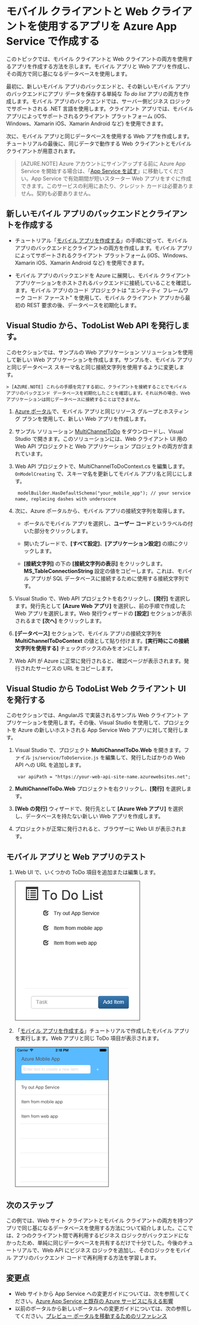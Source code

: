 ﻿# モバイル クライアントと Web クライアントを使用するアプリを Azure App Service で作成する

このトピックでは、モバイル クライアントと Web クライアントの両方を使用するアプリを作成する方法を示します。モバイル アプリと Web アプリを作成し、その両方で同じ基になるデータベースを使用します。

最初に、新しいモバイル アプリのバックエンドと、その新しいモバイル アプリのバックエンドにアプリ データを保存する単純な *To do list* アプリの両方を作成します。モバイル アプリのバックエンドでは、サーバー側ビジネス ロジックでサポートされる .NET 言語を使用します。クライアント アプリでは、モバイル アプリによってサポートされるクライアント プラットフォーム (iOS、Windows、Xamarin iOS、Xamarin Android など) を使用できます。

次に、モバイル アプリと同じデータベースを使用する Web アプを作成します。チュートリアルの最後に、同じデータで動作する Web クライアントとモバイル クライアントが用意されます。

>[AZURE.NOTE] Azure アカウントにサインアップする前に Azure App Service を開始する場合は、「[App Service を試す](http://go.microsoft.com/fwlink/?LinkId=523751)」に移動してください。App Service で有効期間が短いスターター Web アプリをすぐに作成できます。このサービスの利用にあたり、クレジット カードは必要ありません。契約も必要ありません。

## 新しいモバイル アプリのバックエンドとクライアントを作成する

* チュートリアル「[モバイル アプリを作成する]」の手順に従って、モバイル アプリのバックエンドとクライアントの両方を作成します。モバイル アプリによってサポートされるクライアント プラットフォーム (iOS、Windows、Xamarin iOS、Xamarin Android など) を使用できます。

* モバイル アプリのバックエンドを Azure に展開し、モバイル クライアント アプリケーションをホストされるバックエンドに接続していることを確認します。モバイル アプリのコード プロジェクトは "エンティティ フレームワーク コード ファースト" を使用して、モバイル クライアント アプリから最初の REST 要求の後、データベースを初期化します。

## Visual Studio から、TodoList Web API を発行します。

このセクションでは、サンプルの Web アプリケーション ソリューションを使用して新しい Ｗeb アプリケーションを作成します。サンプルを、モバイル アプリと同じデータベース スキーマ名と同じ接続文字列を使用するように変更します。

    > [AZURE.NOTE] これらの手順を完了する前に、クライアントを接続することでモバイル アプリのバックエンド データベースを初期化したことを確認します。それ以外の場合、Ｗeb アプリケーションは同じデータベースに接続することはできません。

1. [Azure ポータル](https://portal.azure.com/)で、モバイル アプリと同じリソース グループとホスティング プランを使用して、新しい Web アプリを作成します。

2. サンプル ソリューション [MultiChannelToDo] をダウンロードし、Visual Studio で開きます。このソリューションには、Web クライアント UI 用の Web API プロジェクトと Web アプリケーション プロジェクトの両方が含まれています。

3. Web API プロジェクトで、MultiChannelToDoContext.cs を編集します。 `OnModelCreating` で、スキーマ名を更新してモバイル アプリ名と同じにします。

        modelBuilder.HasDefaultSchema("your_mobile_app"); // your service name, replacing dashes with underscore

4. 次に、Azure ポータルから、モバイル アプリの接続文字列を取得します。

    - ポータルでモバイル アプリを選択し、**ユーザー コード**というラベルの付いた部分をクリックします。

    - 開いたブレードで、**[すべて設定]**、**[アプリケーション設定]** の順にクリックします。

    - **[接続文字列]** の下の **[接続文字列の表示]** をクリックします。**MS_TableConnectionString** 設定の値をコピーします。これは、モバイル アプリが SQL データベースに接続するために使用する接続文字列です。

5. Visual Studio で、Web API プロジェクトを右クリックし、**[発行]** を選択します。発行先として **[Azure Web アプリ]** を選択し、前の手順で作成した Web アプリを選択します。Web 発行ウィザードの **[設定]** セクションが表示されるまで **[次へ]** をクリックします。

6. **[データベース]** セクションで、モバイル アプリの接続文字列を **MultiChannelToDoContext** の値として貼り付けます。**[実行時にこの接続文字列を使用する]** チェックボックスのみをオンにします。

7. Web API が Azure に正常に発行されると、確認ページが表示されます。発行されたサービスの URL をコピーします。

## Visual Studio から TodoList Web クライアント UI を発行する

このセクションでは、AngularJS で実装されるサンプル Web クライアント アプリケーションを使用します。その後、Visual Studio を使用して、プロジェクトを Azure の新しいホストされる App Service Web アプリに対して発行します。 

1. Visual Studio で、プロジェクト **MultiChannelToDo.Web** を開きます。ファイル `js/service/ToDoService.js` を編集して、発行したばかりの Web API への URL を追加します。

        var apiPath = "https://your-web-api-site-name.azurewebsites.net";

2. **MultiChannelToDo.Web** プロジェクトを右クリックし、**[発行]** を選択します。

3. **[Web の発行]** ウィザードで、発行先として **[Azure Web アプリ]** を選択し、データベースを持たない新しい Web アプリを作成します。 

4. プロジェクトが正常に発行されると、ブラウザーに Web UI が表示されます。

## モバイル アプリと Web アプリのテスト 

1. Web UI で、いくつかの ToDo 項目を追加または編集します。

    ![ブラウザーでの Web アプリケーションの表示](./media/app-service-mobile-dotnet-backend-web-and-mobile/web-app-in-browser.png)

2. 「[モバイル アプリを作成する]」チュートリアルで作成したモバイル アプリを実行します。Web アプリと同じ ToDo 項目が表示されます。 

    ![Xamarin モバイル アプリの表示](./media/app-service-mobile-dotnet-backend-web-and-mobile/xamarin-ios-quickstart-device.png)

## 次のステップ

この例では、Ｗeb サイト クライアントとモバイル クライアントの両方を持つアプリで同じ基になるデータベースを使用する方法について紹介しました。ここでは、2 つのクライアント間で再利用するビジネス ロジックがバックエンドになかったため、単純に同じデータベースを共有するだけで十分でした。今後のチュートリアルで、Web API にビジネス ロジックを追加し、そのロジックをモバイル アプリのバックエンド コードで再利用する方法を学習します。

## 変更点
* Web サイトから App Service への変更ガイドについては、次を参照してください。[Azure App Service と既存の Azure サービスに与える影響](http://go.microsoft.com/fwlink/?LinkId=529714)
* 以前のポータルから新しいポータルへの変更ガイドについては、次の参照してください。[プレビュー ポータルを移動するためのリファレンス](http://go.microsoft.com/fwlink/?LinkId=529715)

<!-- Links -->

[MultiChannelToDo]: https://github.com/Azure/mobile-services-samples/tree/web-mobile/MultiChannelToDo
[モバイル アプリを作成する]: app-service-mobile-dotnet-backend-xamarin-ios-get-started-preview.md

<!--HONumber=49-->